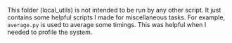 This folder (local_utils) is not intended to be run by any other script. 
It just contains some helpful scripts I made for miscellaneous tasks.
For example, `average.py` is used to average some timings. This was helpful 
when I needed to profile the system. 
